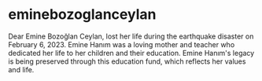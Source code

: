 # eminebozoglanceylan

Dear Emine Bozoğlan Ceylan, lost her life during the earthquake disaster on February 6, 2023. Emine Hanım was a loving mother and teacher who dedicated her life to her children and their education. Emine Hanım's legacy is being preserved through this education fund, which reflects her values and life.
